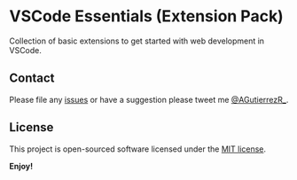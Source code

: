 # VSCode Essentials (Extension Pack)

Collection of basic extensions to get started with web development in VSCode.

## Contact

Please file any [issues](https://github.com/AGutierrezR/vscode-essentials/issues) or have a suggestion please tweet me [@AGutierrezR_](https://twitter.com/AGutierrezr_).

## License

This project is open-sourced software licensed under the [MIT license](./LICENSE).

**Enjoy!**
